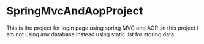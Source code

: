 # SpringMvcAndAopProject
This is the project for login page using spring MVC and AOP .in this project i am not using any database instead using static list for storing data.
